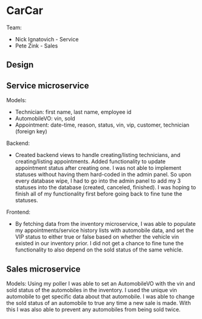 # CarCar

Team:

- Nick Ignatovich - Service
- Pete Zink - Sales

## Design

## Service microservice

Models:

- Technician: first name, last name, employee id
- AutomobileVO: vin, sold
- Appointment: date-time, reason, status, vin, vip, customer, technician (foreign key)

Backend:

- Created backend views to handle creating/listing technicians, and creating/listing appointments.
  Added functionality to update appointment status after creating one. I was not able to implement
  statuses without having them hard-coded in the admin panel. So upon every database wipe, I had to
  go into the admin panel to add my 3 statuses into the database (created, canceled, finished). I
  was hoping to finish all of my functionality first before going back to fine tune the statuses.

Frontend:

- By fetching data from the inventory microservice, I was able to populate my appointments/service history lists
  with automobile data, and set the VIP status to either true or false based on whether the vehicle vin existed
  in our inventory prior. I did not get a chance to fine tune the functionality to also depend on the sold status
  of the same vehicle.

## Sales microservice

Models:
Using my poller I was able to set an AutomobileVO with the vin and sold status of the automobiles in the inventory.
I used the unique vin automobile to get specific data about that automobile. I was able to change the sold status
of an automobile to true any time a new sale is made. With this I was also able to prevent any automobiles from being sold twice.
